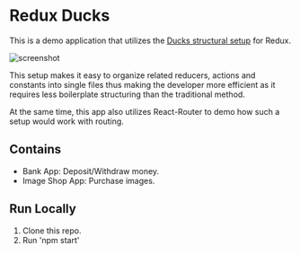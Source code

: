 # Redux Ducks

This is a demo application that utilizes the [Ducks structural setup](https://medium.com/@matthew.holman/what-is-redux-ducks-46bcb1ad04b7) for Redux.

![screenshot](https://user-images.githubusercontent.com/48216110/67656413-bdab7400-f979-11e9-845c-24d3a706bc81.png)

This setup makes it easy to organize related reducers, actions and constants into single files thus making the developer more efficient as it requires less boilerplate structuring than the traditional method.

At the same time, this app also utilizes React-Router to demo how such a setup would work with routing.

## Contains

* Bank App: Deposit/Withdraw money.
* Image Shop App: Purchase images.

## Run Locally
1. Clone this repo.
2. Run 'npm start'
